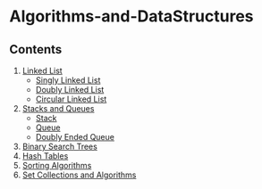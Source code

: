 # Algorithms-and-DataStructures

## Contents
1. <a href="./src/LinkedList/readme.md">Linked List</a>
    - <a href="./src/LinkedList/readme.md#singly-linked-list">Singly Linked List</a>
    - <a href="./src/LinkedList/readme.md#doubly-linked-list">Doubly Linked List</a>
    - <a href="./src/LinkedList/readme.md#circular-linked-list">Circular Linked List</a>
2. <a href="./src/StacksandQueues/readme.md">Stacks and Queues</a>
    - <a href="./src/StacksandQueues/readme.md#stacks-">Stack</a>
    - <a href="./src/StacksandQueues/readme.md#queue-%EF%B8%8F%EF%B8%8F%EF%B8%8F%EF%B8%8F">Queue</a>
    - <a href="./src/StacksandQueues/readme.md#bonus---doubly-ended-queue-deque">Doubly Ended Queue</a>
3. <a href="./src/BinarySearchTrees/readme.md">Binary Search Trees</a>
4. <a href="./src/HashTables/readme.md">Hash Tables</a>
5. <a href="./src/SortingAlgorithms/readme.md">Sorting Algorithms</a>
6. <a href="./src/SetCollectionAndAlgorithms/readme.md">Set Collections and Algorithms</a>
